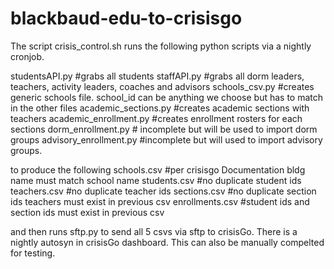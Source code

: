 # blackbaud-edu-to-crisisgo
The script crisis_control.sh runs the following python scripts via a nightly cronjob.

studentsAPI.py #grabs all students
staffAPI.py #grabs all dorm leaders, teachers, activity leaders, coaches and advisors
schools_csv.py #creates generic schools file. school_id can be anything we choose 
but has to match in the other files
academic_sections.py #creates academic sections with teachers
academic_enrollment.py #creates enrollment rosters for each sections
dorm_enrollment.py # incomplete but will be used to import dorm groups
advisory_enrollment.py #incomplete but will used to import advisory groups.

to produce the following
schools.csv #per crisisgo Documentation bldg name must match school name
students.csv #no duplicate student ids
teachers.csv #no duplicate teacher ids 
sections.csv #no duplicate section ids teachers must exist in previous csv
enrollments.csv #student ids and section ids must exist in previous csv

and then runs
sftp.py 
to send all 5 csvs via sftp to crisisGo. 
There is a nightly autosyn in crisisGo dashboard. 
This can also be manually compelted for testing.

